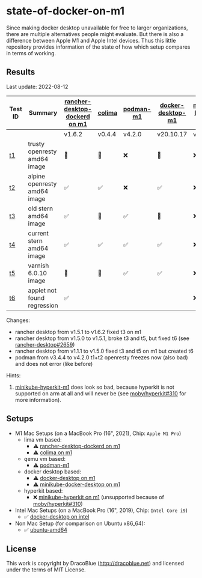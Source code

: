# state-of-docker-on-m1

Since making docker desktop unavailable for free to larger organizations, there are multiple alternatives people might
evaluate. But there is also a difference between Apple M1 and Apple Intel devices. Thus this little repository provides
information of the state of how which setup compares in terms of working.

## Results

Last update: 2022-08-12

| Test ID             | Summary                      | [rancher-desktop-dockerd on m1](./setups/rancher-desktop-dockerd-m1.md) | [colima](./setups/colima-m1.md) | [podman-m1](./setups/podman-m1.md) | [docker-desktop-m1](./setups/docker-desktop-m1.md) | [minikube-hyperkit-m1](./setups/minikube-hyperkit-m1.md) | [minikube-docker-desktop-m1](./setups/minikube-docker-desktop-m1.md) | [docker-desktop on intel](./setups/docker-desktop-intel.md) | [ubuntu-amd64](./setups/ubuntu-amd64.md) |
|---------------------|------------------------------|-----------------------------------------------------------------------|---------------------------------|-----------------------------------|---------------------------------------------------|----------------------------------------------------------|---------------------------------------------------------------------|-------------------------------------------------------------|------------------------------------------|
|                     |                              | v1.6.2                                                                | v0.4.4                          | v4.2.0                            | v20.10.17                                         | v1.25.1                                                  | v1.16.1                                                             | v20.10.17                                                   | v20.10.17                                |
| [t1](./tests/t1.sh) | trusty openresty amd64 image | 🛑                                                                    | 🛑                              | ❌                                 | 🛑                                                | ❌                                                        | 🛑                                                                  | ✅                                                           | ✅                                        |
| [t2](./tests/t2.sh) | alpine openresty amd64 image | ✅                                                                     | ✅                               | ❌                                 | ✅                                                 | ❌                                                        | ✅                                                                   | ✅                                                           | ✅                                        |
| [t3](./tests/t3.sh) | old stern amd64 image        | ✅                                                                      | 🛑                              | ✅                                 | 🛑                                                | ❌                                                        | ✅                                                                   | ✅                                                           | ✅                                        |
| [t4](./tests/t4.sh) | current stern amd64 image    | ✅                                                                     | ✅                               | ✅                                 | ✅                                                 | ❌                                                        | ✅                                                                   | ✅                                                           | ✅                                        |
| [t5](./tests/t5.sh) | varnish 6.0.10 image         | 🛑                                                                      | 🛑                              | ✅                                 | ✅                                                 | ❌                                                        | ✅                                                                   |  ✅                                                          | ✅                                        |
| [t6](./tests/t6.sh) | applet not found regression  | ✅                                                                     |                               |                                   |                                                   | ❌                                                        |                                                                     |                                                             | ✅                                        |

Changes:

- rancher desktop from v1.5.1 to v1.6.2 fixed t3 on m1
- rancher desktop from v1.5.0 to v1.5.1, broke t3 and t5, but fixed t6 (see [rancher-desktop#2659](https://github.com/rancher-sandbox/rancher-desktop/issues/2659))
- rancher desktop from v1.1.1 to v1.5.0 fixed t3 and t5 on m1 but created t6
- podman from v3.4.4 to v4.2.0 t1+t2 openresty freezes now (also bad) and does not error (like before)

Hints:

1.  [minikube-hyperkit-m1](./setups/minikube-hyperkit-m1.md) does look so bad, because hyperkit is not supported on arm at all and will never be (see [moby/hyperkit#310](https://github.com/moby/hyperkit/issues/310) for more information).

## Setups

* M1 Mac Setups (on a MacBook Pro (16", 2021), Chip: `Apple M1 Pro`)
  * lima vm based:
    * ⚠️ [rancher-desktop-dockerd on m1](./setups/rancher-desktop-dockerd-m1.md)
    * ⚠️ [colima on m1](./setups/colima-m1.md)
  * qemu vm based:
    * ⚠️  [podman-m1](./setups/podman-m1.md)
  * docker desktop based:
    * ⚠️ [docker-desktop on m1](./setups/docker-desktop-m1.md)
    * ⚠️ [minikube-docker-desktop on m1](./setups/minikube-docker-desktop-m1.md)
  * hyperkit based:
    * ❌ [minikube-hyperkit on m1](./setups/minikube-hyperkit-m1.md) (unsupported because of [moby/hyperkit#310](https://github.com/moby/hyperkit/issues/310))
* Intel Mac Setups (on a MacBook Pro (16", 2019), Chip: `Intel Core i9`)
  * ✅ [docker-desktop on intel](./setups/docker-desktop-intel.md)
* Non Mac Setup (for comparison on Ubuntu x86_64):
  * ✅ [ubuntu-amd64](./setups/ubuntu-amd64.md)

## License

This work is copyright by DracoBlue (http://dracoblue.net) and licensed under the terms of MIT License.
